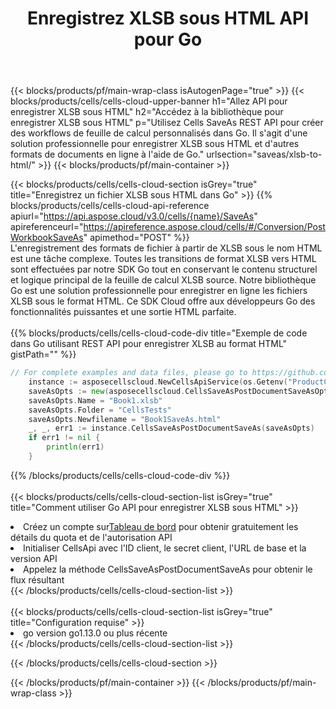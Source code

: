 ﻿---
title:  Enregistrez XLSB sous HTML API pour Go
description:  Utilisation du SDK Cloud Aspose.Cells pour Go pour enregistrer le fichier au format XLSB en tant que fichier au format HTML.
url: /fr/go/saveas/xlsb-to-html/
---
{{< blocks/products/pf/main-wrap-class isAutogenPage="true" >}}
{{< blocks/products/cells/cells-cloud-upper-banner h1="Allez API pour enregistrer XLSB sous HTML" h2="Accédez à la bibliothèque pour enregistrer XLSB sous HTML" p="Utilisez Cells SaveAs REST API pour créer des workflows de feuille de calcul personnalisés dans Go. Il s\'agit d\'une solution professionnelle pour enregistrer XLSB sous HTML et d\'autres formats de documents en ligne à l\'aide de Go." urlsection="saveas/xlsb-to-html/" >}}
{{< blocks/products/pf/main-container >}}

{{< blocks/products/cells/cells-cloud-section isGrey="true" title="Enregistrez un fichier XLSB sous HTML dans Go" >}}
{{% blocks/products/cells/cells-cloud-api-reference apiurl="https://api.aspose.cloud/v3.0/cells/{name}/SaveAs" apireferenceurl="https://apireference.aspose.cloud/cells/#/Conversion/PostWorkbookSaveAs" apimethod="POST" %}}
<br/>
L'enregistrement des formats de fichier à partir de XLSB sous le nom HTML est une tâche complexe. Toutes les transitions de format XLSB vers HTML sont effectuées par notre SDK Go tout en conservant le contenu structurel et logique principal de la feuille de calcul XLSB source. Notre bibliothèque Go est une solution professionnelle pour enregistrer en ligne les fichiers XLSB sous le format HTML. Ce SDK Cloud offre aux développeurs Go des fonctionnalités puissantes et une sortie HTML parfaite.
<br/>
<br/>
{{% blocks/products/cells/cells-cloud-code-div title="Exemple de code dans Go utilisant REST API pour enregistrer XLSB au format HTML" gistPath="" %}}
  
```go
// For complete examples and data files, please go to https://github.com/aspose-cells-cloud/aspose-cells-cloud-go/
    instance := asposecellscloud.NewCellsApiService(os.Getenv("ProductClientId"), os.Getenv("ProductClientSecret"))
    saveAsOpts := new(asposecellscloud.CellsSaveAsPostDocumentSaveAsOpts)
    saveAsOpts.Name = "Book1.xlsb"
    saveAsOpts.Folder = "CellsTests"
    saveAsOpts.Newfilename = "Book1SaveAs.html"
    _, _, err1 := instance.CellsSaveAsPostDocumentSaveAs(saveAsOpts)
    if err1 != nil {
	    println(err1)
    }
```
  
{{% /blocks/products/cells/cells-cloud-code-div %}}
<br/>
<br/>
{{< blocks/products/cells/cells-cloud-section-list isGrey="true" title="Comment utiliser Go API pour enregistrer XLSB sous HTML" >}}
<li> Créez un compte sur<a href="https://dashboard.aspose.cloud/">Tableau de bord</a> pour obtenir gratuitement les détails du quota et de l'autorisation API</li>
<li>Initialiser CellsApi avec l'ID client, le secret client, l'URL de base et la version API</li>
<li>Appelez la méthode CellsSaveAsPostDocumentSaveAs pour obtenir le flux résultant</li>
{{< /blocks/products/cells/cells-cloud-section-list >}}
<br/>
<br/>
{{< blocks/products/cells/cells-cloud-section-list isGrey="true" title="Configuration requise" >}}
<li>go version go1.13.0 ou plus récente</li>
{{< /blocks/products/cells/cells-cloud-section-list >}}

{{< /blocks/products/cells/cells-cloud-section >}}

{{< /blocks/products/pf/main-container >}}
{{< /blocks/products/pf/main-wrap-class >}}
